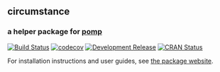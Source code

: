 ## **circumstance**

### a helper package for [**pomp**](https://kingaa.github.io/pomp/)

[![Build Status](https://travis-ci.org/kingaa/circumstance.svg?branch=master)](https://travis-ci.org/kingaa/circumstance/)
[![codecov](https://codecov.io/gh/kingaa/circumstance/branch/master/graph/badge.svg)](https://codecov.io/gh/kingaa/circumstance/)
[![Development Release](https://img.shields.io/github/release/kingaa/circumstance.svg)](https://github.com/kingaa/circumstance/)
[![CRAN Status](https://www.r-pkg.org/badges/version/circumstance)](https://cran.r-project.org/package=circumstance)

<!---
[![CRAN RStudio mirror downloads](https://cranlogs.r-pkg.org/badges/circumstance)](https://www.r-pkg.org/pkg/circumstance/)
-->


For installation instructions and user guides, see [the package website](https://kingaa.github.io/circumstance/).
